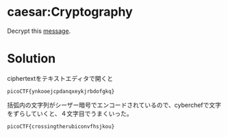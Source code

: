 # caesar:Cryptography

Decrypt this [message](https://github.com/colza12/ctf_writeup/blob/main/picoCTF%202019/caesar/ciphertext).

# Solution

ciphertextをテキストエディタで開くと
```
picoCTF{ynkooejcpdanqxeykjrbdofgkq}
```
括弧内の文字列がシーザー暗号でエンコードされているので、cyberchefで文字をずらしていくと、４文字目でうまくいった。

`picoCTF{crossingtherubiconvfhsjkou}`
